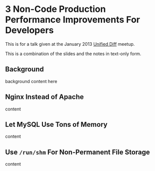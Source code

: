 3 Non-Code Production Performance Improvements For Developers
=============================================================

This is for a talk given at the January 2013 [Unified Diff](http://unifieddiff.co.uk/) meetup.

This is a combination of the slides and the notes in text-only form.

## Background

background content here

## Nginx Instead of Apache

content

## Let MySQL Use Tons of Memory

content

## Use `/run/shm` For Non-Permanent File Storage

content
